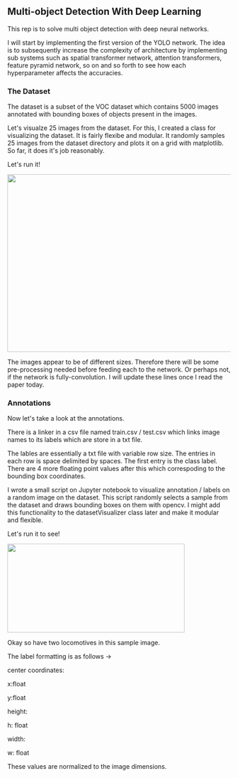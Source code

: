 ## Multi-object Detection With Deep Learning 

This rep is to solve multi object detection with deep neural networks.

I will start by implementing the first version of the YOLO network. The idea is to subsequently increase the complexity of architecture by implementing sub systems such as spatial transformer network, attention transformers, feature pyramid network, so on and so forth to see how each hyperparameter affects the accuracies. 

### The Dataset

The dataset is a subset of the VOC dataset which contains 5000 images annotated with bounding boxes of objects present in the images.

Let's visualze 25 images from the dataset. For this, I created a class for visualizing the dataset. It is fairly flexibe and modular. It randomly samples 25 images from the dataset directory and plots it on a grid with matplotlib. So far, it does it's job reasonably. 

Let's run it!

<p style="align:centre"><img src="https://raw.githubusercontent.com/deveshdatwani/yolo/main/assets/datasetVisualizer.png" height=400, width=800></p>

The images appear to be of different sizes. Therefore there will be some pre-processing needed before feeding each to the network. Or perhaps not, if the network is fully-convolution. I will update these lines once I read the paper today. 


### Annotations

Now let's take a look at the annotations. 

There is a linker in a csv file named train.csv / test.csv which links image names to its labels which are store in a txt file. 

The lables are essentially a txt file with variable row size. The entries in each row is space delimited by spaces. The first entry is the class label. There are 4 more floating point values after this which correspoding to the bounding box coordinates. 

I wrote a small script on Jupyter notebook to visualize annotation / labels on a random image on the dataset. This script randomly selects a sample from the dataset and draws bounding boxes on them with opencv. I might add this functionality to the datasetVisualizer class later and make it modular and flexible.

Let's run it to see! 

<p style="align:center; margin:auto"><img src="https://raw.githubusercontent.com/deveshdatwani/yolo/main/assets/labels.png" height=200, width=400></p>

Okay so have two locomotives in this sample image.

The label formatting is as follows -> 

center coordinates: 

x:float 

y:float

height:

h: float

width: 

w: float

These values are normalized to the image dimensions. 
